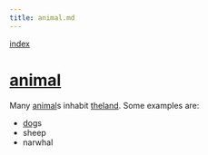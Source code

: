 ```yaml
---
title: animal.md
---
```

[index](index.html)
# [animal](animal.html)

Many [animal](animal.html)s inhabit [theland](theland.html).
Some examples are:

- [dog](dog.html)s
- sheep
- narwhal

